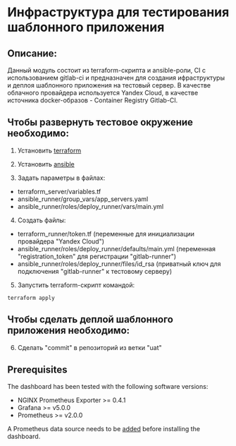 # Инфраструктура для тестирования шаблонного приложения

## Описание:

Данный модуль состоит из terraform-скрипта и ansible-роли, CI с использованием gitlab-ci и предназначен для создания ифраструктуры и деплоя шаблонного приложения на тестовый сервер. В качестве облачного провайдера используется Yandex Cloud, в качестве источника docker-образов - Container Registry Gitlab-CI.

## Чтобы развернуть тестовое окружение необходимо:

1. Установить [terraform](https://learn.hashicorp.com/tutorials/terraform/install-cli)

2. Установить [ansible](https://docs.ansible.com/ansible/latest/installation_guide/intro_installation.html)

3. Задать параметры в файлах:

- terraform_server/variables.tf
- ansible_runner/group_vars/app_servers.yaml
- ansible_runner/roles/deploy_runner/vars/main.yml

4. Создать файлы:

- terraform_runner/token.tf (переменные для инициализации провайдера "Yandex Cloud")
- ansible_runner/roles/deploy_runner/defaults/main.yml (переменная "registration_token" для регистрации "gitlab-runner")
- ansible_runner/roles/deploy_runner/files/id_rsa (приватный ключ для подключения "gitlab-runner" к тестовому серверу)

5. Запустить terraform-скрипт командой:
```
terraform apply
```

## Чтобы сделать деплой шаблонного приложения необходимо:

6. Сделать "commit" в репозиторий из ветки "uat"




## Prerequisites

The dashboard has been tested with the following software versions:

* NGINX Prometheus Exporter >= 0.4.1
* Grafana >= v5.0.0
* Prometheus >= v2.0.0

A Prometheus data source needs to be [added](https://prometheus.io/docs/visualization/grafana/#using) before installing the dashboard.

